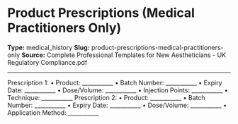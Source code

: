 # Product Prescriptions (Medical Practitioners Only)

**Type:** medical_history
**Slug:** product-prescriptions-medical-practitioners-only
**Source:** Complete Professional Templates for New Aestheticians - UK Regulatory Compliance.pdf

---

Prescription 1:
• Product: ___________
• Batch Number: ___________
• Expiry Date: ___________
• Dose/Volume: ___________
• Injection Points: ___________
• Technique: ___________
Prescription 2:
• Product: ___________
• Batch Number: ___________
• Expiry Date: ___________
• Dose/Volume: ___________
• Application Method: ___________